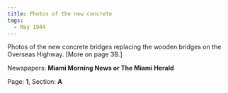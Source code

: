 ```yaml
---  
title: Photos of the new concrete  
tags:  
  - May 1944  
---  
```

  
Photos of the new concrete bridges replacing the wooden bridges on the Overseas Highway. [More on page 3B.]  
  
Newspapers: **Miami Morning News or The Miami Herald**  
  
Page: **1**, Section: **A** 
